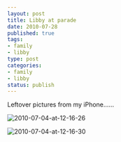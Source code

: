 ```yaml
--- 
layout: post
title: Libby at parade
date: 2010-07-28
published: true
tags: 
- family
- libby
type: post
categories: 
- family
- libby
status: publish
---
```

Leftover pictures from my iPhone......

![2010-07-04-at-12-16-26](http://media.eick.us/2010/07/2010-07-04-at-12-16-26.jpg)

![2010-07-04-at-12-16-30](http://media.eick.us/2010/07/2010-07-04-at-12-16-30.jpg)
